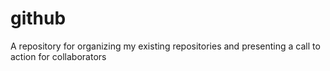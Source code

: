 # github
A repository for organizing my existing repositories and presenting a call to action for collaborators
